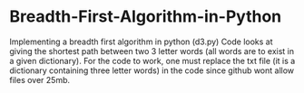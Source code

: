 # Breadth-First-Algorithm-in-Python
Implementing a breadth first algorithm in python (d3.py)
Code looks at giving the shortest path between two 3 letter words (all words are to exist in a given dictionary). 
For the code to work, one must replace the txt file (it is a dictionary containing three letter words) in the code since github wont allow files over 25mb.
